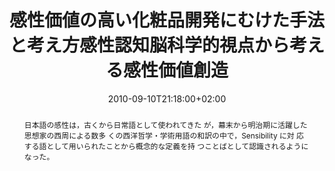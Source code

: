 ---
slug: kansei-science-and-kansei-value-creation-through-kansei-behavioral-and-Brain-Sciences
title: "感性価値の高い化粧品開発にむけた手法と考え方感性認知脳科学的視点から考える感性価値創造"
layout: publi
searchFilter: Publication
searchWeight: 8
publitype: article
subsection: paper
kansei: true
researchpage: true
research: 
    -  kansei
institution:
    heig: 1
    logo: TUe
    short: 'TU/e'
    name: "Eindhoven University of Technology"
    web: "https://www.tue.nl/en/"
    colo: "#c72125"
chaire: false
date: 2010-09-10T21:18:00+02:00
shortJournal: "Cosmetic Stage 4(33)"
citation:
    authors:
        1: ["Yamanaka", "Toshimasa", "T."]
        2: ["Levy", "Pierre", "P."]
    year: 2010
    title: "感性価値の高い化粧品開発にむけた手法と考え方 感性認知脳科学的視点から考える感性価値創造 [Kansei Science and Kansei Value Creation through Kansei, Behavioral and Brain Sciences]"
    journal: "Cosmetic Stage"
    number: 4
    volume: 33
    firstpage: "1"
    lastpage: "11"
    language: "ja-JP"
reference: "Yamanaka, T., & Lévy, P. (2010). 感性価値の高い化粧品開発にむけた手法と考え方 感性認知脳科学的視点から考える感性価値創造 [Kansei Science and Kansei Value Creation through Kansei, Behavioral and Brain Sciences]. Cosmetic Stage. 4(33), 1-11"
abstract: "日本語の感性は，古くから日常語として使われてきた が，幕末から明治期に活躍した思想家の西周による数多 くの西洋哲学・学術用語の和訳の中で，Sensibility に対 応する語として用いられたことから概念的な定義を持 つことばとして認識されるようになった。"
link:
    1: ["paper", "paper", "https://1drv.ms/b/s!AnQx_v88q65Qv4QWEnt6jFWfnsxq-w?e=UOXEJv"]
---
